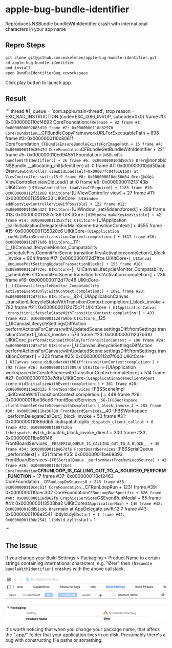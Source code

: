 # apple-bug-bundle-identifier
Reproduces NSBundle bundleWithIdentifier crash with international characters in your app name

## Repro Steps
```
git clone git@github.com:mikelehen/apple-bug-bundle-identifier.git
cd apple-bug-bundle-identifier
pod install
open BundleIdentifierBug.xcworkspace
```

Click play button to launch app.


## Result
'''
thread #1, queue = 'com.apple.main-thread', stop reason = EXC_BAD_INSTRUCTION (code=EXC_I386_INVOP, subcode=0x0)
frame #0: 0x0000000110cf4692 CoreFoundation`CFRelease + 82
frame #1: 0x0000600002085d10
frame #2: 0x0000000110c82970 CoreFoundation`__CFBundleCopyFrameworkURLForExecutablePath + 896
frame #3: 0x0000000110c8061f CoreFoundation`_CFBundleEnsureBundleExistsForImagePath + 15
frame #4: 0x0000000110c8047d CoreFoundation`CFBundleGetBundleWithIdentifier + 221
frame #5: 0x000000010ed94551 Foundation`+[NSBundle bundleWithIdentifier:] + 26
frame #6: 0x000000010dd50c55 Ører`@nonobjc NSBundle.__allocating_init(identifier:) at <compiler-generated>:0
frame #7: 0x000000010dd50aab Ører`ViewController.viewDidLoad(self=0x00007fc04f516160) at ViewController.swift:15:9
frame #8: 0x000000010dd50d04 Ører`@objc ViewController.viewDidLoad() at <compiler-generated>:0
frame #9: 0x0000000112f3143b UIKitCore`-[UIViewController loadViewIfRequired] + 1183
frame #10: 0x0000000112f31868 UIKitCore`-[UIViewController view] + 27
frame #11: 0x0000000113569c33 UIKitCore`-[UIWindow addRootViewControllerViewIfPossible] + 122
frame #12: 0x000000011356a327 UIKitCore`-[UIWindow _setHidden:forced:] + 289
frame #13: 0x000000011357cf86 UIKitCore`-[UIWindow makeKeyAndVisible] + 42
frame #14: 0x000000011352cf1c UIKitCore`-[UIApplication _callInitializationDelegatesForMainScene:transitionContext:] + 4555
frame #15: 0x00000001135320c6 UIKitCore`-[UIApplication _runWithMainScene:transitionContext:completion:] + 1617
frame #16: 0x0000000112d776d6 UIKitCore`__111-[__UICanvasLifecycleMonitor_Compatability _scheduleFirstCommitForScene:transition:firstActivation:completion:]_block_invoke + 904
frame #17: 0x0000000112d7ffce UIKitCore`+[_UICanvas _enqueuePostSettingUpdateTransactionBlock:] + 153
frame #18: 0x0000000112d772ec UIKitCore`-[__UICanvasLifecycleMonitor_Compatability _scheduleFirstCommitForScene:transition:firstActivation:completion:] + 236
frame #19: 0x0000000112d77c48 UIKitCore`-[__UICanvasLifecycleMonitor_Compatability activateEventsOnly:withContext:completion:] + 1091
frame #20: 0x0000000112d75fba UIKitCore`__82-[_UIApplicationCanvas _transitionLifecycleStateWithTransitionContext:completion:]_block_invoke + 782
frame #21: 0x0000000112d75c71 UIKitCore`-[_UIApplicationCanvas _transitionLifecycleStateWithTransitionContext:completion:] + 433
frame #22: 0x0000000112d7a9b6 UIKitCore`__125-[_UICanvasLifecycleSettingsDiffAction performActionsForCanvas:withUpdatedScene:settingsDiff:fromSettings:transitionContext:]_block_invoke + 576
frame #23: 0x0000000112d7b610 UIKitCore`_performActionsWithDelayForTransitionContext + 100
frame #24: 0x0000000112d7a71d UIKitCore`-[_UICanvasLifecycleSettingsDiffAction performActionsForCanvas:withUpdatedScene:settingsDiff:fromSettings:transitionContext:] + 223
frame #25: 0x0000000112d7f6d0 UIKitCore`-[_UICanvas scene:didUpdateWithDiff:transitionContext:completion:] + 392
frame #26: 0x00000001135309a8 UIKitCore`-[UIApplication workspace:didCreateScene:withTransitionContext:completion:] + 514
frame #27: 0x00000001130e7dfa UIKitCore`-[UIApplicationSceneClientAgent scene:didInitializeWithEvent:completion:] + 361
frame #28: 0x000000011be2d125 FrontBoardServices`-[FBSSceneImpl _didCreateWithTransitionContext:completion:] + 448
frame #29: 0x000000011be36ed6 FrontBoardServices`__56-[FBSWorkspace client:handleCreateScene:withCompletion:]_block_invoke_2 + 283
frame #30: 0x000000011be36700 FrontBoardServices`__40-[FBSWorkspace _performDelegateCallOut:]_block_invoke + 53
frame #31: 0x000000011086ddb5 libdispatch.dylib`_dispatch_client_callout + 8
frame #32: 0x00000001108712ba libdispatch.dylib`_dispatch_block_invoke_direct + 300
frame #33: 0x000000011be68146 FrontBoardServices`__FBSSERIALQUEUE_IS_CALLING_OUT_TO_A_BLOCK__ + 30
frame #34: 0x000000011be67dfe FrontBoardServices`-[FBSSerialQueue _performNext] + 451
frame #35: 0x000000011be68393 FrontBoardServices`-[FBSSerialQueue _performNextFromRunLoopSource] + 42
frame #36: 0x0000000110cf2be1 CoreFoundation`__CFRUNLOOP_IS_CALLING_OUT_TO_A_SOURCE0_PERFORM_FUNCTION__ + 17
frame #37: 0x0000000110cf2463 CoreFoundation`__CFRunLoopDoSources0 + 243
frame #38: 0x0000000110cecb1f CoreFoundation`__CFRunLoopRun + 1231
frame #39: 0x0000000110cec302 CoreFoundation`CFRunLoopRunSpecific + 626
frame #40: 0x0000000118d862fe GraphicsServices`GSEventRunModal + 65
frame #41: 0x0000000113533ba2 UIKitCore`UIApplicationMain + 140
frame #42: 0x000000010dd51c9b Ører`main at AppDelegate.swift:12:7
frame #43: 0x00000001108e2541 libdyld.dylib`start + 1
frame #44: 0x00000001108e2541 libdyld.dylib`start + 1

'''

## The Issue
If you change your Build Settings > Packaging > Product Name to certain strings containing international characters, e.g. "Ører" then `[NSBundle bundleWithIdentifier]` crashes with the above callstack.

![Repro Image](repro.png)

It's worth noticing that when you change your package name, that affecs the ".app/" folder that your application lives in on disk.  Presumably there's a bug with constructing file paths or something.
